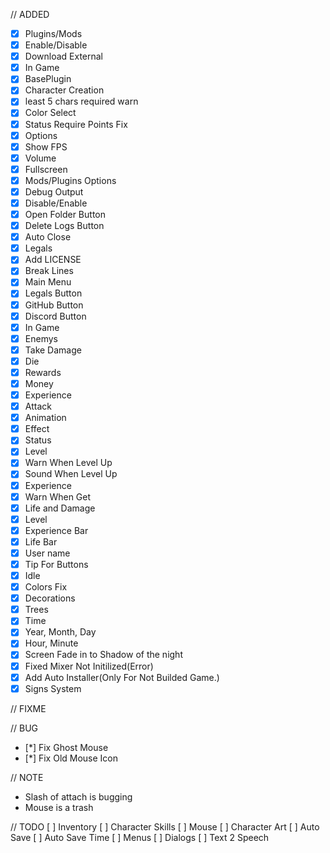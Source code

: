 // ADDED
- [x] Plugins/Mods
- [x] Enable/Disable
- [x] Download External
- [x] In Game
- [x] BasePlugin
- [x] Character Creation
- [x] least 5 chars required warn
- [x] Color Select
- [x] Status Require Points Fix
- [x] Options
- [x] Show FPS
- [x] Volume
- [x] Fullscreen
- [x] Mods/Plugins Options
- [x] Debug Output
- [x] Disable/Enable
- [x] Open Folder Button
- [x] Delete Logs Button
- [x] Auto Close
- [x] Legals
- [x] Add LICENSE
- [x] Break Lines
- [x] Main Menu
- [x] Legals Button
- [x] GitHub Button
- [x] Discord Button
- [x] In Game
- [x] Enemys
- [x] Take Damage
- [x] Die
- [x] Rewards
- [x] Money
- [x] Experience
- [x] Attack
- [x] Animation
- [x] Effect
- [x] Status
- [x] Level
- [x] Warn When Level Up
- [x] Sound When Level Up
- [x] Experience
- [x] Warn When Get
- [x] Life and Damage
- [x] Level
- [x] Experience Bar
- [x] Life Bar
- [x] User name
- [x] Tip For Buttons
- [x] Idle
- [x] Colors Fix
- [x] Decorations
- [x] Trees
- [x] Time
- [x] Year, Month, Day
- [x] Hour, Minute
- [x] Screen Fade in to Shadow of the night
- [x] Fixed Mixer Not Initilized(Error)
- [x] Add Auto Installer(Only For Not Builded Game.)
- [x] Signs System

// FIXME

// BUG
- [*] Fix Ghost Mouse
- [*] Fix Old Mouse Icon

// NOTE
- Slash of attach is bugging
- Mouse is a trash

// TODO
[ ] Inventory
[ ] Character Skills
[ ] Mouse
[ ] Character Art
[ ] Auto Save
[ ] Auto Save Time
[ ] Menus
[ ] Dialogs
[ ] Text 2 Speech